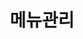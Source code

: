 ---
title: "메뉴관리"
linkTitle: "메뉴관리"
description: "메뉴관리"
url: /common-component/system-management/menu-manage
menu:
  depth:
    weight: 3
    parent: "system-management"
    identifier: "menu-manage"
---